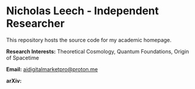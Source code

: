 # Nicholas Leech - Independent Researcher

This repository hosts the source code for my academic homepage.

**Research Interests:** Theoretical Cosmology, Quantum Foundations, Origin of Spacetime

**Email:** aidigitalmarketpro@proton.me

**arXiv:** 
